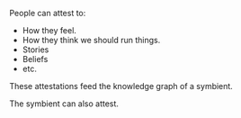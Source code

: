 People can attest to:
- How they feel.
- How they think we should run things.
- Stories
- Beliefs
- etc.

These attestations feed the knowledge graph of a symbient.

The symbient can also attest.
